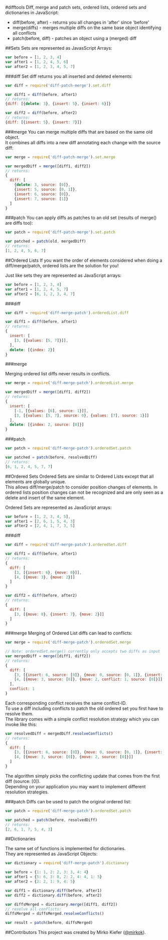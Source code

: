 #difftools
Diff, merge and patch sets, ordered lists, ordered sets and dictionaries in JavaScript:

- diff(before, after) - returns you all changes in 'after' since 'before'
- merge(diffs) - merges multiple diffs on the same base object identifying all conflicts
- patch(before, diff) - patches an object using a (merged) diff

##Sets
Sets are represented as JavasScript Arrays:

``` js
var before = [1, 2, 3, 4]
var after1 = [1, 2, 4, 5, 6]
var after2 = [1, 2, 3, 4, 5, 7]
```

###diff
Set diff returns you all inserted and deleted elements:

``` js
var diff = require('diff-patch-merge').set.diff

var diff1 = diff(before, after1)
// returns:
{diff: [{delete: 3}, {insert: 5}, {insert: 6}]}

var diff2 = diff(before, after2)
// returns:
{diff: [{insert: 5}, {insert: 7}]}

```

###merge
You can merge multiple diffs that are based on the same old object.  
It combines all diffs into a new diff annotating each change with the source diff:


``` js
var merge = require('diff-patch-merge').set.merge

var mergedDiff = merge([diff1, diff2])
// returns:
{
  diff: [
    {delete: 3, source: [0]},
    {insert: 5, source: [0, 1]},
    {insert: 6, source: [0]},
    {insert: 7, source: [1]}
  ]
}
```

###patch
You can apply diffs as patches to an old set (results of merge() are diffs too):

``` js
var patch = require('diff-patch-merge').set.patch

var patched = patch(old, mergedDiff)
// returns:
[1, 2, 4, 5, 6, 7]
```

##Ordered Lists
If you want the order of elements considered when doing a diff/merge/patch, ordered lists are the solution for you!

Just like sets they are represented as JavaScript arrays:

``` js
var before = [1, 2, 3, 4]
var after1 = [1, 2, 4, 5, 7]
var after2 = [6, 1, 2, 3, 4, 7]
```

###diff

``` js
var diff = require('diff-merge-patch').orderedList.diff

var diff1 = diff(before, after1)
// returns:
{
  insert: [
    [3, [{values: [5, 7]}]],
  ],
  delete: [{index: 2}]
}
```

###merge

Merging ordered list diffs never results in conflicts.

``` js
var merge = require('diff-merge-patch').orderedList.merge

var mergedDiff = merge([diff1, diff2])
// returns:
{
  insert: [
    [-1, [{values: [6], source: 1}]],
    [3, [{values: [5, 7], source: 0}, {values: [7], source: 1}]]
  ],
  delete: [{index: 2, source: [0]}]
}
```

###patch

``` js
var patch = require('diff-merge-patch').orderedSet.patch

var patched = patch(before, resolvedDiff)
// returns:
[6, 1, 2, 4, 5, 7, 7]
```

##Ordered Sets
Ordered Sets are similar to Ordered Lists except that all elements are globally unique.  
This allows diff/merge/patch to consider position changes of elements. In ordered lists position changes can not be recognized and are only seen as a delete and insert of the same element.

Ordered Sets are represented as JavaScript arrays:

``` js
var before = [1, 2, 3, 4, 5],
var after1 = [2, 6, 1, 5, 4, 3]
var after2 = [2, 4, 1, 7, 3, 5]
```

###diff

``` js
var diff = require('diff-merge-patch').orderedSet.diff

var diff1 = diff(before, after1)
// returns:
{
  diff: [
    [3, [{insert: 6}, {move: 0}]],
    [4, [{move: 3}, {move: 2}]]
  ]
}

var diff2 = diff(before, after2)
// returns:
{
  diff: [
    [3, [{move: 0}, {insert: 7}, {move: 2}]]
  ]
}
```

###merge
Merging of Ordered List diffs can lead to conflicts:

``` js
var merge = require('diff-merge-patch').orderedSet.merge

// Note: orderedSet.merge() currently only accepts two diffs as input
var mergedDiff = merge([diff1, diff2])
// returns:
{
  diff: [
    [3, [{insert: 6, source: [0]}, {move: 0, source: [0, 1]}, {insert: 7, source: [1]}, {move: 2, conflict: 1, source: [1]}]],
    [4, [{move: 3, source: [0]}, {move: 2, conflict: 1, source: [0]}]]
  ],
  conflict: 1
}
```

Each corresponding conflict receives the same conflict-ID.  
To use a diff including conflicts to patch the old ordered set you first have to resolve them.  
The library comes with a simple conflict resolution strategy which you can invoke like this:

``` js
var resolvedDiff = mergedDiff.resolveConflicts()
// returns:
{
  diff: [
    [3, [{insert: 6, source: [0]}, {move: 0, source: [0, 1]}, {insert: 7, source: [1]}]],
    [4, [{move: 3, source: [0]}, {move: 2, source: [0]}]]
  ]
}
```
The algorithm simply picks the conflicting update that comes from the first diff (source: [0]).  
Depending on your application you may want to implement different resolution strategies.

###patch
Diffs can be used to patch the original ordered list:

``` js
var patch = require('diff-merge-patch').orderedSet.patch

var patched = patch(before, resolvedDiff)
// returns:
[2, 6, 1, 7, 5, 4, 3]
```

##Dictionaries

The same set of functions is implemented for dictionaries.  
They are represented as JavaScript Objects:

``` js
var dictionary = require('diff-merge-patch').dictionary

var before = {1: 1, 2: 2, 3: 3, 4: 4}
var after1 = {5: 6, 3: 8, 2: 2, 4: 4, 1: 5}
var after2 = {2: 2, 1: 9, 4: 5}

var diff1 = dictionary.diff(before, after1)
var diff2 = dictionary.diff(before, after2)

var diffsMerged = dictionary.merge([diff1, diff2])
// resolve all conflicts:
diffsMerged = diffsMerged.resolveConflicts()

var result = patch(before, diffsMerged)
```

##Contributors
This project was created by Mirko Kiefer ([@mirkok](https://github.com/mirkok)).
